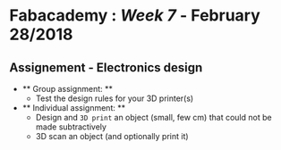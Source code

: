 # Fabacademy : *Week 7* - **February 28/2018**



## Assignement - Electronics design

* ** Group assignment: **
  - Test the design rules for your 3D printer(s)
* ** Individual assignment: **
  - Design and `3D print` an object (small, few cm) that could not be made subtractively
  - 3D scan an object (and optionally print it)
